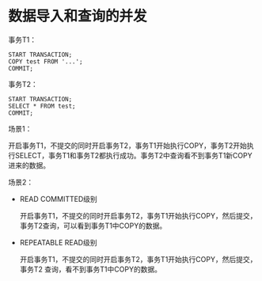# 数据导入和查询的并发<a name="ZH-CN_TOPIC_0242370306"></a>

事务T1：

```
START TRANSACTION;
COPY test FROM '...';
COMMIT;
```

事务T2：

```
START TRANSACTION;
SELECT * FROM test;
COMMIT;
```

场景1：

开启事务T1，不提交的同时开启事务T2，事务T1开始执行COPY，事务T2开始执行SELECT，事务T1和事务T2都执行成功。事务T2中查询看不到事务T1新COPY进来的数据。

场景2：

-   READ COMMITTED级别

    开启事务T1，不提交的同时开启事务T2，事务T1开始执行COPY，然后提交，事务T2查询，可以看到事务T1中COPY的数据。

-   REPEATABLE READ级别

    开启事务T1，不提交的同时开启事务T2，事务T1开始执行COPY，然后提交，事务T2 查询，看不到事务T1中COPY的数据。
